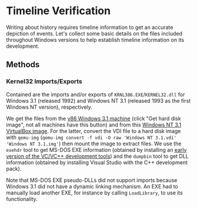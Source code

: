 # Timeline Verification

Writing about history requires timeline information to get an accurate depiction of events. Let's collect some basic details on the files included throughout Windows versions to help establish timeline information on its development.

## Methods

### Kernel32 Imports/Exports

Contained are the imports and/or exports of `KRNL386.EXE`/`KERNEL32.dll` for Windows 3.1 (released 1992) and Windows NT 3.1 (released 1993 as the first Windows NT version), respectively.

We get the files from the [v86 Windows 3.1 machine](https://copy.sh/v86/?profile=windows31) (click "Get hard disk image", not all machines have this button) and from this [Windows NT 3.1 VirtualBox image](https://archive.org/details/windows-nt-3.1_202208). For the latter, convert the VDI file to a hard disk image with `qemu-img` (`qemu-img convert -f vdi -O raw 'Windows NT 3.1.vdi' 'Windows NT 3.1.img'`) then mount the image to extract files. We use the `exehdr` tool to get MS-DOS EXE information (obtained by installing an [early version of the VC/VC++ development tools](https://winworldpc.com/product/visual-c/1x)) and the `dumpbin` tool to get DLL information (obtained by installing Visual Studio with the C++ development pack).

Note that MS-DOS EXE pseudo-DLLs did not support imports because Windows 3.1 did not have a dynamic linking mechanism. An EXE had to manually load another EXE, for instance by calling `LoadLibrary`, to use its functionality.
